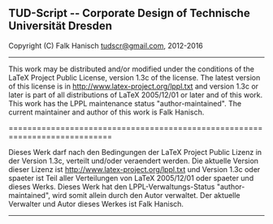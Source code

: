 
 TUD-Script -- Corporate Design of Technische Universität Dresden
----------------------------------------------------------------------------

 Copyright (C) Falk Hanisch <tudscr@gmail.com>, 2012-2016

----------------------------------------------------------------------------

 This work may be distributed and/or modified under the conditions of the
 LaTeX Project Public License, version 1.3c of the license. The latest
 version of this license is in http://www.latex-project.org/lppl.txt and
 version 1.3c or later is part of all distributions of LaTeX 2005/12/01
 or later and of this work. This work has the LPPL maintenance status
 "author-maintained". The current maintainer and author of this work
 is Falk Hanisch.

============================================================================

 Dieses Werk darf nach den Bedingungen der LaTeX Project Public Lizenz
 in der Version 1.3c, verteilt und/oder veraendert werden. Die aktuelle
 Version dieser Lizenz ist http://www.latex-project.org/lppl.txt und
 Version 1.3c oder spaeter ist Teil aller Verteilungen von LaTeX 2005/12/01
 oder spaeter und dieses Werks. Dieses Werk hat den LPPL-Verwaltungs-Status
 "author-maintained", wird somit allein durch den Autor verwaltet. Der
 aktuelle Verwalter und Autor dieses Werkes ist Falk Hanisch.

----------------------------------------------------------------------------

